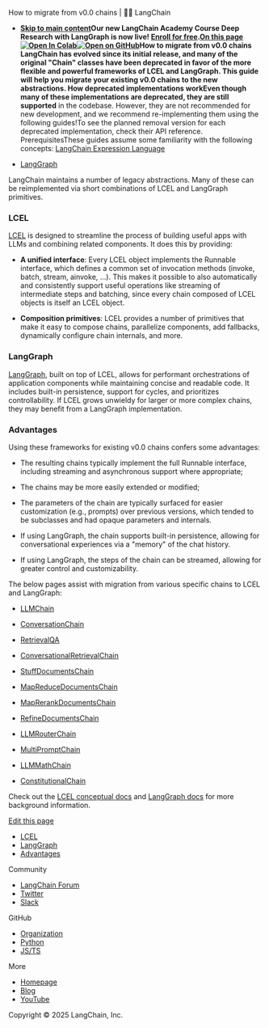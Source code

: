 How to migrate from v0.0 chains | 🦜️🔗 LangChain
- **[Skip to main content](#__docusaurus_skipToContent_fallback)Our new LangChain Academy Course Deep Research with LangGraph is now live! [Enroll for free](https://academy.langchain.com/courses/deep-research-with-langgraph/?utm_medium=internal&utm_source=docs&utm_campaign=q3-2025_deep-research-course_co).[On this page![Open In Colab ](https://colab.research.google.com/assets/colab-badge.svg)](https://colab.research.google.com/github/langchain-ai/langchain/blob/master/docs/docs/versions/migrating_chains/index.ipynb)[![Open on GitHub ](https://img.shields.io/badge/Open%20on%20GitHub-grey?logo=github&logoColor=white)](https://github.com/langchain-ai/langchain/blob/master/docs/docs/versions/migrating_chains/index.ipynb)How to migrate from v0.0 chains LangChain has evolved since its initial release, and many of the original "Chain" classes have been deprecated in favor of the more flexible and powerful frameworks of LCEL and LangGraph. This guide will help you migrate your existing v0.0 chains to the new abstractions. How deprecated implementations workEven though many of these implementations are deprecated, they are still supported** in the codebase. However, they are not recommended for new development, and we recommend re-implementing them using the following guides!To see the planned removal version for each deprecated implementation, check their API reference. PrerequisitesThese guides assume some familiarity with the following concepts: [LangChain Expression Language](/docs/concepts/lcel/)

- [LangGraph](https://langchain-ai.github.io/langgraph/)

LangChain maintains a number of legacy abstractions. Many of these can be reimplemented via short combinations of LCEL and LangGraph primitives.

### LCEL[​](#lcel)

[LCEL](/docs/concepts/lcel/) is designed to streamline the process of building useful apps with LLMs and combining related components. It does this by providing:

- **A unified interface**: Every LCEL object implements the Runnable interface, which defines a common set of invocation methods (invoke, batch, stream, ainvoke, ...). This makes it possible to also automatically and consistently support useful operations like streaming of intermediate steps and batching, since every chain composed of LCEL objects is itself an LCEL object.

- **Composition primitives**: LCEL provides a number of primitives that make it easy to compose chains, parallelize components, add fallbacks, dynamically configure chain internals, and more.

### LangGraph[​](#langgraph)

[LangGraph](https://langchain-ai.github.io/langgraph/), built on top of LCEL, allows for performant orchestrations of application components while maintaining concise and readable code. It includes built-in persistence, support for cycles, and prioritizes controllability. If LCEL grows unwieldy for larger or more complex chains, they may benefit from a LangGraph implementation.

### Advantages[​](#advantages)

Using these frameworks for existing v0.0 chains confers some advantages:

- The resulting chains typically implement the full Runnable interface, including streaming and asynchronous support where appropriate;

- The chains may be more easily extended or modified;

- The parameters of the chain are typically surfaced for easier customization (e.g., prompts) over previous versions, which tended to be subclasses and had opaque parameters and internals.

- If using LangGraph, the chain supports built-in persistence, allowing for conversational experiences via a "memory" of the chat history.

- If using LangGraph, the steps of the chain can be streamed, allowing for greater control and customizability.

The below pages assist with migration from various specific chains to LCEL and LangGraph:

- [LLMChain](/docs/versions/migrating_chains/llm_chain/)

- [ConversationChain](/docs/versions/migrating_chains/conversation_chain/)

- [RetrievalQA](/docs/versions/migrating_chains/retrieval_qa/)

- [ConversationalRetrievalChain](/docs/versions/migrating_chains/conversation_retrieval_chain/)

- [StuffDocumentsChain](/docs/versions/migrating_chains/stuff_docs_chain/)

- [MapReduceDocumentsChain](/docs/versions/migrating_chains/map_reduce_chain/)

- [MapRerankDocumentsChain](/docs/versions/migrating_chains/map_rerank_docs_chain/)

- [RefineDocumentsChain](/docs/versions/migrating_chains/refine_docs_chain/)

- [LLMRouterChain](/docs/versions/migrating_chains/llm_router_chain/)

- [MultiPromptChain](/docs/versions/migrating_chains/multi_prompt_chain/)

- [LLMMathChain](/docs/versions/migrating_chains/llm_math_chain/)

- [ConstitutionalChain](/docs/versions/migrating_chains/constitutional_chain/)

Check out the [LCEL conceptual docs](/docs/concepts/lcel/) and [LangGraph docs](https://langchain-ai.github.io/langgraph/) for more background information.

[Edit this page](https://github.com/langchain-ai/langchain/edit/master/docs/docs/versions/migrating_chains/index.ipynb)

- [LCEL](#lcel)
- [LangGraph](#langgraph)
- [Advantages](#advantages)

Community

- [LangChain Forum](https://forum.langchain.com/)
- [Twitter](https://twitter.com/LangChainAI)
- [Slack](https://www.langchain.com/join-community)

GitHub

- [Organization](https://github.com/langchain-ai)
- [Python](https://github.com/langchain-ai/langchain)
- [JS/TS](https://github.com/langchain-ai/langchainjs)

More

- [Homepage](https://langchain.com)
- [Blog](https://blog.langchain.dev)
- [YouTube](https://www.youtube.com/@LangChain)

Copyright © 2025 LangChain, Inc.